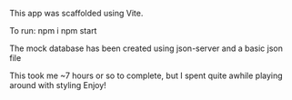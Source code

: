 This app was scaffolded using Vite.

To run:
  npm i
  npm start

The mock database has been created using json-server and a basic json file

This took me ~7 hours or so to complete, but I spent quite awhile playing around with styling
Enjoy!